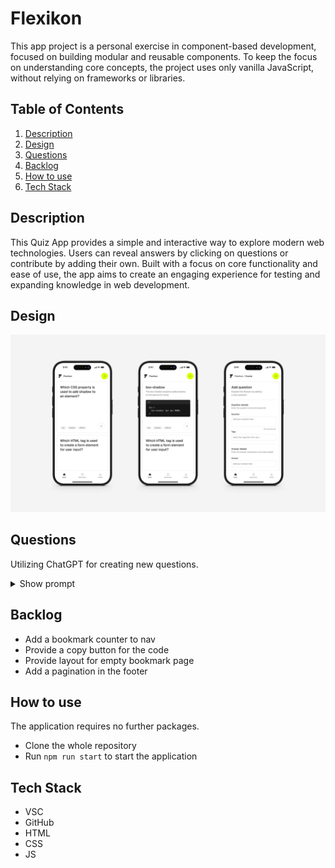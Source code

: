 # Flexikon

This app project is a personal exercise in component-based development, focused on building modular and reusable components. To keep the focus on understanding core concepts, the project uses only vanilla JavaScript, without relying on frameworks or libraries.

## Table of Contents

1. [Description](#description)
2. [Design](#design)
3. [Questions](#questions)
4. [Backlog](#backlog)
5. [How to use](#how-to-use)
6. [Tech Stack](#tech-stack)

## Description

This Quiz App provides a simple and interactive way to explore modern web technologies. Users can reveal answers by clicking on questions or contribute by adding their own. Built with a focus on core functionality and ease of use, the app aims to create an engaging experience for testing and expanding knowledge in web development.

## Design

![Mockup](./assets/mockup.jpg)

## Questions

Utilizing ChatGPT for creating new questions.

<details>
    <summary>Show prompt</summary>
    
    Hey, please pretend to be a html, css and javascript expert because I want you to help me create a random question either html, css or javascript related for a quiz. Here's an example:
    
    Question (maximum of 80 characters):
    Which CSS property can be used to invert the flexbox axes?
    
    Answer (single line, only the html tag/css/js attribute):
    flex-direction
    
    Explanation (maximum of 80 characters):
    The flex-direction property specifies the direction of the flexible items.
    
    Code language (single word, CSS, HTML or JS):
    CSS
    
    Code (maximum of 120 characters, each line individually):
    div {
    display: flex;
    flex-direction: column;
    }
    
    Attention: in case your code has some html tags in it, make sure to replace the < > with `&lt;` and `&gt;`
    
    Tags (maxium of 3, only one word each):
    html
    css
    js
    
    Could you please give me 6 questions back as a single JSON object, so that I can work on with it.
</details>

## Backlog

-   Add a bookmark counter to nav
-   Provide a copy button for the code
-   Provide layout for empty bookmark page
-   Add a pagination in the footer

## How to use

The application requires no further packages.

-   Clone the whole repository
-   Run `npm run start` to start the application

## Tech Stack

-   VSC
-   GitHub
-   HTML
-   CSS
-   JS
